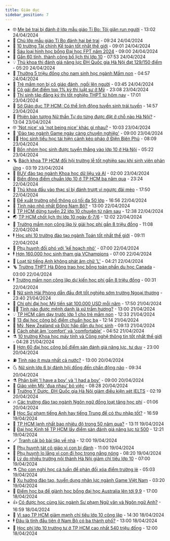 ```yaml
---
title: Giáo dục
sidebar_position: 7
---
```


<!-- vnexpress-giao-duc:START -->
- 🤓 [Mẹ bé trai bị đánh ở lớp mẫu giáo Tí Bo: Tôi giận run người](https://vnexpress.net/me-be-trai-bi-danh-o-lop-mau-giao-ti-bo-toi-gian-run-nguoi-4738432.html) - 13:02 24/04/2024
- 🦆 [Chủ lớp mẫu giáo Tí Bo đánh hai bé trai](https://vnexpress.net/chu-lop-mau-giao-ti-bo-danh-hai-be-trai-4738367.html) - 09:24 24/04/2024
- 🦩 [10 trường Tài chính Kế toán tốt nhất thế giới](https://vnexpress.net/10-truong-tai-chinh-ke-toan-tot-nhat-the-gioi-4737920.html) - 09:01 24/04/2024
- 🌮 [Sáu loại hình học bổng Đại học FPT năm 2024](https://vnexpress.net/sau-loai-hinh-hoc-bong-dai-hoc-fpt-nam-2024-4738315.html) - 09:00 24/04/2024
- 🔭 [Gần 60 tỉnh, thành công bố lịch thi lớp 10](https://vnexpress.net/gan-60-tinh-thanh-cong-bo-lich-thi-lop-10-4737570.html) - 07:53 24/04/2024
- 💡 [Thủ khoa thi đánh giá năng lực ĐH Quốc gia Hà Nội đạt 129/150 điểm](https://vnexpress.net/thu-khoa-thi-danh-gia-nang-luc-dh-quoc-gia-ha-noi-dat-129-150-diem-4738233.html) - 05:20 24/04/2024
- 🥰 [Thưởng 5 triệu đồng cho nam sinh học ngành Mầm non](https://vnexpress.net/thuong-5-trieu-dong-cho-nam-sinh-hoc-nganh-mam-non-4738099.html) - 04:57 24/04/2024
- 🐲 [Trẻ mầm non bị cô giáo đánh, ngồi lên người](https://vnexpress.net/tre-mam-non-bi-co-giao-danh-ngoi-len-nguoi-4738161.html) - 03:45 24/04/2024
- 🦒 [Cô gái đạt điểm top 1% kỳ thi luật sư ở Mỹ](https://vnexpress.net/co-gai-dat-diem-top-1-ky-thi-luat-su-o-my-4737772.html) - 23:08 23/04/2024
- 🦆 [Thí sinh tập đăng ký thi tốt nghiệp THPT từ hôm nay](https://vnexpress.net/thi-sinh-tap-dang-ky-thi-tot-nghiep-thpt-tu-hom-nay-4738009.html) - 17:01 23/04/2024
- 🧰 [Sở Giáo dục TP HCM: Có thể linh động tuyển sinh trái tuyến](https://vnexpress.net/so-giao-duc-tp-hcm-co-the-linh-dong-tuyen-sinh-trai-tuyen-4737997.html) - 14:57 23/04/2024
- 🐘 [Phiên bản tượng Nữ thần Tự do từng được đặt ở chỗ nào Hà Nội?](https://vnexpress.net/phien-ban-tuong-nu-than-tu-do-tung-duoc-dat-o-cho-nao-ha-noi-4737894.html) - 13:04 23/04/2024
- 🤓 [&#39;Not nice&#39; và &#39;not being nice&#39; khác gì nhau?](https://vnexpress.net/not-nice-va-not-being-nice-khac-gi-nhau-4736939.html) - 10:03 23/04/2024
- 🧰 [&#39;Đào tạo ngành Game ngày càng chuyên nghiệp&#39;](https://vnexpress.net/dao-tao-nganh-game-ngay-cang-chuyen-nghiep-4737819.html) - 09:00 23/04/2024
- 🧑‍💻 [Học sinh tiểu học tái hiện cảnh kéo pháo ở Điện Biên Phủ](https://vnexpress.net/hoc-sinh-tieu-hoc-tai-hien-canh-keo-phao-o-dien-bien-phu-4736033.html) - 08:09 23/04/2024
- 🫶 [Bốn nhóm học sinh được tuyển thẳng vào lớp 10 ở Hà Nội](https://vnexpress.net/bon-nhom-hoc-sinh-duoc-tuyen-thang-vao-lop-10-o-ha-noi-4737026.html) - 05:22 23/04/2024
- 🪜 [Bách khoa TP HCM đổi hội trường lễ tốt nghiệp sau khi sinh viên phản ứng](https://vnexpress.net/bach-khoa-tp-hcm-doi-hoi-truong-le-tot-nghiep-sau-khi-sinh-vien-phan-ung-4737467.html) - 03:19 23/04/2024
- 🎊 [BUV đào tạo ngành Khoa học dữ liệu và AI](https://vnexpress.net/buv-dao-tao-nganh-khoa-hoc-du-lieu-va-ai-4736308.html) - 02:00 23/04/2024
- 🧐 [Biến động điểm chuẩn lớp 10 ở TP HCM ba năm qua](https://vnexpress.net/bien-dong-diem-chuan-lop-10-o-tp-hcm-ba-nam-qua-4737133.html) - 23:24 22/04/2024
- 🌈 [Thủ khoa đầu vào thạc sĩ bị đánh trượt vì ngược đãi mèo](https://vnexpress.net/thu-khoa-dau-vao-thac-si-bi-danh-truot-vi-nguoc-dai-meo-4737435.html) - 17:50 22/04/2024
- 🥰 [Đề xuất trường phổ thông có tối đa 50 lớp](https://vnexpress.net/de-xuat-truong-pho-thong-co-toi-da-50-lop-4737317.html) - 16:56 22/04/2024
- 🎡 [Tỉnh nào nhỏ nhất Đông Nam Bộ?](https://vnexpress.net/tinh-nao-nho-nhat-dong-nam-bo-4737341.html) - 13:00 22/04/2024
- 🎊 [TP HCM dừng tuyển 22 lớp 10 chuyên từ năm sau](https://vnexpress.net/tp-hcm-dung-tuyen-22-lop-10-chuyen-tu-nam-sau-4737385.html) - 12:38 22/04/2024
- 🌏 [TP HCM chốt lịch thi lớp 10 ngày 6-7/6](https://vnexpress.net/tp-hcm-chot-lich-thi-lop-10-ngay-6-7-6-4727910.html) - 12:02 22/04/2024
- 🥸 [Trường mầm non công lập lý giải học phí gần 8 triệu đồng](https://vnexpress.net/truong-mam-non-cong-lap-ly-giai-hoc-phi-gan-8-trieu-dong-4737276.html) - 11:08 22/04/2024
- 🕴 [Học phí 10 trường đào tạo ngành Toán tốt nhất thế giới](https://vnexpress.net/hoc-phi-10-truong-dao-tao-nganh-toan-tot-nhat-the-gioi-4736925.html) - 09:11 22/04/2024
- 💂 [Phụ huynh đối phó với &#39;kế hoạch nhỏ&#39;](https://vnexpress.net/phu-huynh-doi-pho-voi-ke-hoach-nho-4736377.html) - 07:00 22/04/2024
- 🕴 [Hơn 160.000 học sinh tham gia VChampions](https://vnexpress.net/hon-160-000-hoc-sinh-tham-gia-vchampions-4737173.html) - 07:00 22/04/2024
- 🌋 [Loạt từ tiếng Anh không phát âm chữ &#39;L&#39;](https://vnexpress.net/loat-tu-tieng-anh-khong-phat-am-chu-l-4736927.html) - 04:21 22/04/2024
- 🪜 [Trường THPT Hà Đông trao học bổng toàn phần du học Canada](https://vnexpress.net/truong-thpt-ha-dong-trao-hoc-bong-toan-phan-du-hoc-canada-4735588.html) - 03:00 22/04/2024
- 🕴 [Trường mầm non công lập dự kiến học phí gần 8 triệu đồng](https://vnexpress.net/truong-mam-non-cong-lap-du-kien-hoc-phi-gan-8-trieu-dong-4736935.html) - 00:31 22/04/2024
- 🎃 [Nữ sinh Hải Phòng dẫn đầu đợt tốt nghiệp sớm trường Ngoại thương](https://vnexpress.net/nu-sinh-hai-phong-dan-dau-dot-tot-nghiep-som-truong-ngoai-thuong-4736904.html) - 23:40 21/04/2024
- 🦏 [Chi phí đại học Mỹ tiến sát 100.000 USD mỗi năm](https://vnexpress.net/chi-phi-dai-hoc-my-tien-sat-100-000-usd-moi-nam-4736930.html) - 17:50 21/04/2024
- 🧑‍🏫 [Tỉnh nào được mệnh danh là xứ trầm hương?](https://vnexpress.net/tinh-nao-duoc-menh-danh-la-xu-tram-huong-4736833.html) - 13:00 21/04/2024
- 💡 [TP HCM cấm dạy trước lớp 1 cho trẻ mầm non](https://vnexpress.net/tp-hcm-cam-day-truoc-lop-1-cho-tre-mam-non-4736891.html) - 12:33 21/04/2024
- 🐎 [13 đại học công bố điểm chuẩn học bạ](https://vnexpress.net/13-dai-hoc-cong-bo-diem-chuan-hoc-ba-4736842.html) - 12:14 21/04/2024
- 🧰 [Mỹ, New Zealand và Đức hấp dẫn du học sinh](https://vnexpress.net/my-new-zealand-va-duc-hap-dan-du-hoc-sinh-4736838.html) - 09:13 21/04/2024
- 🙉 [Cách phát âm &#39;comfort&#39; và &#39;comfortable&#39;](https://vnexpress.net/cach-phat-am-comfort-va-comfortable-4736807.html) - 04:52 21/04/2024
- ⚗️ [10 trường Khoa học máy tính và Công nghệ thông tin tốt nhất thế giới](https://vnexpress.net/10-truong-khoa-hoc-may-tinh-va-cong-nghe-thong-tin-tot-nhat-the-gioi-4734007.html) - 04:28 21/04/2024
- 🌝 [Hơn 60 đại học công bố điểm sàn đánh giá năng lực, tư duy](https://vnexpress.net/hon-60-dai-hoc-cong-bo-diem-san-danh-gia-nang-luc-tu-duy-4736687.html) - 23:00 20/04/2024
- ⛽️ [Tỉnh nào ít mưa nhất cả nước?](https://vnexpress.net/tinh-nao-it-mua-nhat-ca-nuoc-4736403.html) - 13:00 20/04/2024
- 🌜 [Nữ sinh lớp 6 bị đánh hội đồng đến chấn động não](https://vnexpress.net/nu-sinh-lop-6-bi-danh-hoi-dong-den-chan-dong-nao-4736591.html) - 09:34 20/04/2024
- ⚗️ [Phân biệt &#39;I have a boy&#39; và &#39;I had a boy&#39;](https://vnexpress.net/phan-biet-i-have-a-boy-va-i-had-a-boy-4736612.html) - 09:00 20/04/2024
- 🧰 [Giáo viên Mỹ &#39;đua nhau&#39; bỏ việc](https://vnexpress.net/giao-vien-my-dua-nhau-bo-viec-4736585.html) - 08:28 20/04/2024
- 🤗 [Trường Y Dược, ĐH Quốc gia Hà Nội giảm điều kiện xét IELTS](https://vnexpress.net/truong-y-duoc-dh-quoc-gia-ha-noi-giam-dieu-kien-xet-ielts-4736477.html) - 02:19 20/04/2024
- 🔥 [Các trường đào tạo ngành Ngôn ngữ đồng loạt tăng học phí](https://vnexpress.net/cac-truong-dao-tao-nganh-ngon-ngu-dong-loat-tang-hoc-phi-4733702.html) - 01:06 20/04/2024
- 💪 [Học Sư phạm tiếng Anh hay tiếng Trung để có thu nhập tốt?](https://vnexpress.net/hoc-su-pham-tieng-anh-hay-tieng-trung-de-co-thu-nhap-tot-4734702.html) - 16:59 19/04/2024
- 💂 [TP HCM lạnh nhất bao nhiêu độ trong 50 năm qua?](https://vnexpress.net/tp-hcm-lanh-nhat-bao-nhieu-do-trong-50-nam-qua-4736282.html) - 13:11 19/04/2024
- 🌮 [Đại học Kinh tế TP HCM lấy điểm sàn đánh giá năng lực từ 500](https://vnexpress.net/dai-hoc-kinh-te-tp-hcm-lay-diem-san-danh-gia-nang-luc-tu-500-4736286.html) - 12:21 19/04/2024
- 🪄 [Tranh cãi bỏ bài tập về nhà](https://vnexpress.net/tranh-cai-bo-bai-tap-ve-nha-4735910.html) - 12:00 19/04/2024
- 🎡 [Phụ huynh tát cô giáo vì con bị đánh](https://vnexpress.net/phu-huynh-tat-co-giao-vi-con-bi-danh-4736276.html) - 11:00 19/04/2024
- 🌈 [Phụ huynh lo lắng vì con đi học trong nắng nóng](https://vnexpress.net/phu-huynh-lo-lang-vi-con-di-hoc-trong-nang-nong-4735945.html) - 08:20 19/04/2024
- 🎊 [Lý do nhiều trường nội thành Hà Nội giảm chỉ tiêu lớp 10](https://vnexpress.net/ly-do-nhieu-truong-noi-thanh-ha-noi-giam-chi-tieu-lop-10-4736109.html) - 07:00 19/04/2024
- ⚗️ [Cho con nghỉ học cả tuần để phản đối xóa điểm trường lẻ](https://vnexpress.net/cho-con-nghi-hoc-ca-tuan-de-phan-doi-xoa-diem-truong-le-4736042.html) - 05:03 19/04/2024
- 🌁 [Xu hướng đào tạo, tuyển dụng nhân lực ngành Game Việt Nam](https://vnexpress.net/xu-huong-dao-tao-tuyen-dung-nhan-luc-nganh-game-viet-nam-4735988.html) - 03:20 19/04/2024
- 🦏 [Điểm học bạ để giành học bổng đại học Australia lên tới 9,9](https://vnexpress.net/diem-hoc-ba-de-gianh-hoc-bong-dai-hoc-australia-len-toi-9-9-4734809.html) - 17:00 18/04/2024
- 👍 [Có được học cùng lúc ngành Sư phạm Ngữ văn và Ngôn ngữ Anh?](https://vnexpress.net/co-duoc-hoc-cung-luc-nganh-su-pham-ngu-van-va-ngon-ngu-anh-4734148.html) - 16:59 18/04/2024
- 🌈 [Vì sao TP HCM giảm mạnh chỉ tiêu lớp 10 công lập](https://vnexpress.net/vi-sao-tp-hcm-giam-manh-chi-tieu-lop-10-cong-lap-4735821.html) - 14:30 18/04/2024
- 🕴 [Đâu là tỉnh đầu tiên ở Nam Bộ có ba thành phố?](https://vnexpress.net/dau-la-tinh-dau-tien-o-nam-bo-co-ba-thanh-pho-4735847.html) - 13:00 18/04/2024
- 🧰 [Học phí lớp 10 trường tư ở TP HCM cao nhất 540 triệu đồng](https://vnexpress.net/hoc-phi-lop-10-truong-tu-o-tp-hcm-cao-nhat-540-trieu-dong-4735691.html) - 12:00 18/04/2024<!-- vnexpress-giao-duc:END -->
